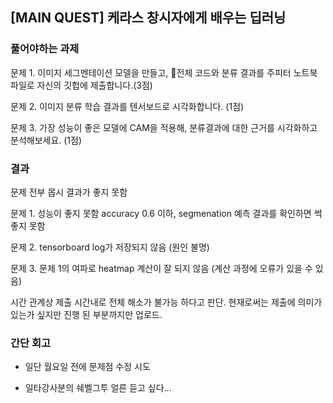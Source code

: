 ## [MAIN QUEST] 케라스 창시자에게 배우는 딥러닝

### 풀어야하는 과제

문제 1. 이미지 세그멘테이션 모델을 만들고, 전체 코드와 분류 결과를 주피터 노트북 파일로 자신의 깃헙에 제출합니다.(3점)

문제 2. 이미지 분류 학습 결과를 텐서보드로 시각화합니다. (1점)

문제 3. 가장 성능이 좋은 모델에 CAM을 적용해, 분류결과에 대한 근거를 시각화하고 분석해보세요. (1점)

### 결과 

문제 전부 몹시 결과가 좋지 못함

문제 1. 성능이 좋지 못함 accuracy 0.6 이하, segmenation 예측 결과를 확인하면 썩 좋지 못함

문제 2. tensorboard log가 저장되지 않음 (원인 불명)

문제 3. 문제 1의 여파로 heatmap 계산이 잘 되지 않음 (계산 과정에 오류가 있을 수 있음)

시간 관계상 제출 시간내로 전체 해소가 불가능 하다고 판단.
현재로써는 제출에 의미가 있는가 싶지만 진행 된 부분까지만 업로드. 

### 간단 회고 

* 일단 월요일 전에 문제점 수정 시도

* 일타강사분의 쉐벨그투 얼른 듣고 싶다...
